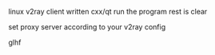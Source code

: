 linux v2ray client written cxx/qt
run the program rest is clear


set proxy server according to your v2ray config

glhf
